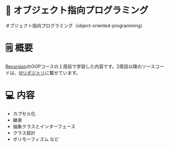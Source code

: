 # 📍 オブジェクト指向プログラミング
オブジェクト指向プログラミング（object-oriented-programming）　　　　
  
# 🗒️ 概要
[Recursion](https://recursionist.io/)のOOPコースの１周目で学習した内容です。2周目以降のソースコードは、[tilリポジトリ](https://github.com/zakzackr/til/tree/main/object-oriented-programming)に載せています。  
    
# 💻 内容
* カプセル化
* 継承
* 抽象クラスとインターフェース
* クラス設計
* ポリモーフィズム
など
